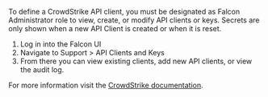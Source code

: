 To define a CrowdStrike API client, you must be designated as Falcon Administrator role to view, create, or modify API clients or keys. Secrets are only shown when a new API Client is created or when it is reset.

1. Log in into the Falcon UI
2. Navigate to Support > API Clients and Keys
3. From there you can view existing clients, add new API clients, or view the audit log.

For more information visit the [CrowdStrike documentation](https://www.crowdstrike.com/blog/tech-center/get-access-falcon-apis/).

